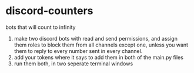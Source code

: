 # discord-counters
 bots that will count to infinity

1. make two discord bots with read and send permissions, and assign them roles to block them from all channels except one, unless you want them to reply to every number sent in every channel.
2. add your tokens where it says to add them in both of the main.py files
3. run them both, in two seperate terminal windows
